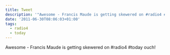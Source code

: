 ```yaml
---
title: Tweet
description: '"Awesome - Francis Maude is getting skewered on #radio4 #today ouch!"'
date: '2011-06-30T08:06:03+01:00'
tags:
  - radio4
  - today
---
```

Awesome - Francis Maude is getting skewered on #radio4 #today ouch!

